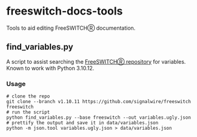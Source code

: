 # freeswitch-docs-tools

Tools to aid editing FreeSWITCHⓇ documentation.

## find_variables.py

A script to assist searching the [FreeSWITCHⓇ repository](https://github.com/signalwire/freeswitch)
for variables. Known to work with Python 3.10.12.

### Usage

```
# clone the repo
git clone --branch v1.10.11 https://github.com/signalwire/freeswitch freeswitch
# run the script
python find_variables.py --base freeswitch --out variables.ugly.json
# prettify the output and save it in data/variables.json
python -m json.tool variables.ugly.json > data/variables.json
```
